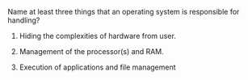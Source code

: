 Name at least three things that an operating system is responsible for handling?

1. Hiding the complexities of hardware from user.

2. Management of the processor(s) and RAM.

3. Execution of applications and file management